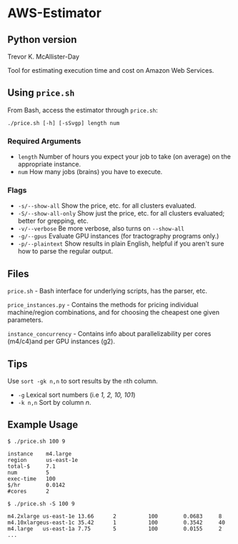 # AWS-Estimator
## Python version
Trevor K. McAllister-Day

Tool for estimating execution time and cost on Amazon Web Services.

## Using `price.sh`

From Bash, access the estimator through `price.sh`:

    ./price.sh [-h] [-sSvgp] length num

### Required Arguments

 * `length`     Number of hours you expect your job to take (on average) on the appropriate instance.
 * `num`        How many jobs (brains) you have to execute.

### Flags

 * `-s/--show-all`      Show the price, etc. for all clusters evaluated.
 * `-S/--show-all-only` Show just the price, etc. for all clusters evaluated; better for grepping, etc. 
 * `-v/--verbose`       Be more verbose, also turns on `--show-all`
 * `-g/--gpus`          Evaluate GPU instances (for tractography programs only.)
 * `-p/--plaintext`     Show results in plain English, helpful if you aren't sure how to parse the regular output.
 

## Files

`price.sh` - Bash interface for underlying scripts, has the parser, etc.

`price_instances.py` - Contains the methods for pricing individual machine/region combinations, and for choosing the cheapest one given parameters.

`instance_concurrency` - Contains info about parallelizability per cores (m4/c4)and per GPU instances (g2).

## Tips

Use `sort -gk n,n` to sort results by the `n`th column. 

 * `-g`     Lexical sort numbers (i.e *1, 2, 10, 101*)
 * `-k n,n` Sort by column *n*.

## Example Usage

    $ ./price.sh 100 9 

    instance    m4.large            
    region      us-east-1e          
    total-$     7.1                 
    num         5                   
    exec-time   100                 
    $/hr        0.0142              
    #cores      2   

    $ ./price.sh -S 100 9 
    
    m4.2xlarge us-east-1e 13.66      2          100        0.0683     8          
    m4.10xlargeus-east-1c 35.42      1          100        0.3542     40         
    m4.large   us-east-1a 7.75       5          100        0.0155     2         
    ... 
